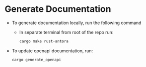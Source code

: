 # Generate Documentation

- To generate documentation locally, run the following command

  - In separate terminal from root of the repo run:

    ```sh
    cargo make rust-antora
    ```

- To update openapi documentation, run:

  ```sh
  cargo generate_openapi
  ```

